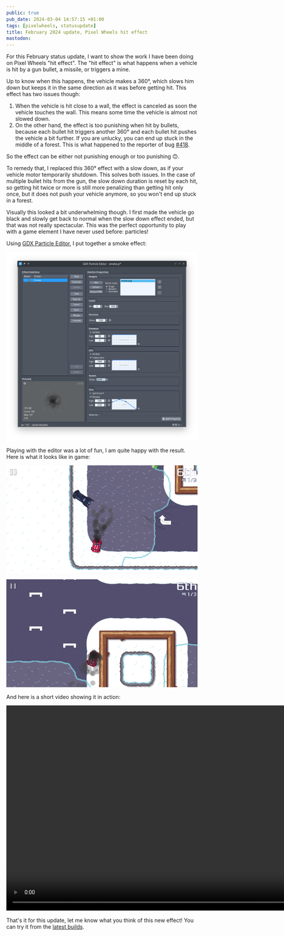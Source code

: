 ```yaml
---
public: true
pub_date: 2024-03-04 14:57:15 +01:00
tags: [pixelwheels, statusupdate]
title: February 2024 update, Pixel Wheels hit effect
mastodon:
---
```


For this February status update,  I want to show the work I have been doing on Pixel Wheels "hit effect". The "hit effect" is what happens when a vehicle is hit by a gun bullet, a missile, or triggers a mine.

Up to know when this happens, the vehicle makes a 360°, which slows him down but keeps it in the same direction as it was before getting hit. This effect has two issues though:

1. When the vehicle is hit close to a wall, the effect is canceled as soon the vehicle touches the wall. This means some time the vehicle is almost not slowed down.
2. On the other hand, the effect is too punishing when hit by bullets, because each bullet hit triggers another 360° and each bullet hit pushes the vehicle a bit further. If you are unlucky, you can end up stuck in the middle of a forest. This is what happened to the reporter of bug [#418](https://github.com/agateau/pixelwheels/issues/418).

So the effect can be either not punishing enough or too punishing 🙃.

<!-- break -->

To remedy that, I replaced this 360° effect with a slow down, as if your vehicle motor temporarily shutdown. This solves both issues. In the case of multiple bullet hits from the gun, the slow down duration is reset by each hit, so getting hit twice or more is still more penalizing than getting hit only once, but it does not push your vehicle anymore, so you won't end up stuck in a forest.

Visually this looked a bit underwhelming though. I first made the vehicle go black and slowly get back to normal when the slow down effect ended, but that was not really spectacular. This was the perfect opportunity to play with a game element I have never used before: particles!

Using [GDX Particle Editor](https://libgdx.com/wiki/tools/2d-particle-editor), I put together a smoke effect:

![Smoke effect in GDX Particle Editor](smoke-effect.png)

Playing with the editor was a lot of fun, I am quite happy with the result. Here is what it looks like in game:

![Smoke in game](smoke-in-game-1.png)

![More smoke in game](smoke-in-game-2.png)

And here is a short video showing it in action:

<video width="960" height="540" controls>
    <source src="smoke-effect.mp4">
</video>

That's it for this update, let me know what you think of this new effect! You can try it from the [latest builds](https://builds.agateau.com/pixelwheels).